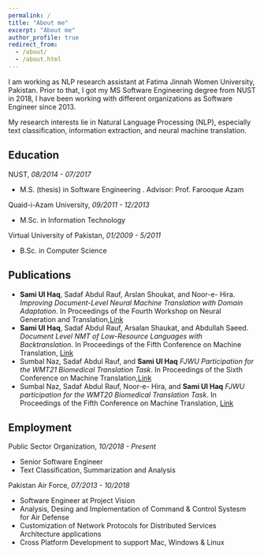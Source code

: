 ```yaml
---
permalink: /
title: "About me"
excerpt: "About me"
author_profile: true
redirect_from: 
  - /about/
  - /about.html
---
```


I am working as NLP research assistant at Fatima Jinnah Women University, Pakistan. Prior to that, I got my MS Software Engineering degree from NUST in 2018, I have been working with different organizations as Software Engineer since 2013.

My research interests lie in Natural Language Processing (NLP), especially text classification, information extraction, and neural machine translation.

## Education

NUST, *08/2014 - 07/2017*

* M.S. (thesis) in Software Engineering . Advisor: Prof. Farooque Azam

Quaid-i-Azam University, *09/2011 - 12/2013*

* M.Sc. in Information Technology

Virtual University of Pakistan, *01/2009 - 5/2011*

* B.Sc. in Computer Science  

## Publications

* **Sami Ul Haq**, Sadaf Abdul Rauf, Arslan Shoukat, and Noor-e- Hira. *Improving Document-Level Neural Machine Translation with Domain Adaptation*. In Proceedings of the Fourth Workshop on Neural Generation and Translation,[Link](https://aclanthology.org/2020.ngt-1.27/)
* **Sami Ul Haq**, Sadaf Abdul Rauf, Arsalan Shaukat, and Abdullah Saeed. *Document Level NMT of Low-Resource Languages with Backtranslation*. In Proceedings of the Fifth Conference on Machine Translation, [Link](https://aclanthology.org/2020.wmt-1.53/)
* Sumbal Naz, Sadaf Abdul Rauf, and **Sami Ul Haq** *FJWU Participation for the WMT21 Biomedical Translation Task*. In Proceedings of the Sixth Conference on Machine Translation,[Link](https://aclanthology.org/2021.wmt-1.86/)
* Sumbal Naz, Sadaf Abdul Rauf, Noor-e- Hira, and **Sami Ul Haq**  *FJWU participation for the WMT20 Biomedical Translation Task*. In Proceedings of the Fifth Conference on Machine Translation, [Link](https://aclanthology.org/2020.wmt-1.92/)


## Employment

Public Sector Organization, *10/2018 - Present*
* Senior Software Engineer
* Text Classification, Summarization and Analysis

Pakistan Air Force, *07/2013 - 10/2018*
* Software Engineer at Project Vision
* Analysis, Desing and Implementation of Command & Control Systesm for Air Defense
* Customization of Network Protocols for Distributed Services Architecture applications
* Cross Platform Development to support Mac, Windows & Linux
